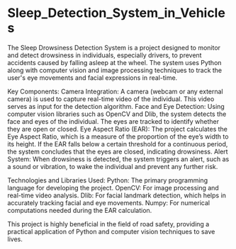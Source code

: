 # Sleep_Detection_System_in_Vehicles
The Sleep Drowsiness Detection System is a project designed to monitor and detect drowsiness in individuals, especially drivers, to prevent accidents caused by falling asleep at the wheel. The system uses Python along with computer vision and image processing techniques to track the user's eye movements and facial expressions in real-time.

Key Components:
Camera Integration: A camera (webcam or any external camera) is used to capture real-time video of the individual. This video serves as input for the detection algorithm.
Face and Eye Detection: Using computer vision libraries such as OpenCV and Dlib, the system detects the face and eyes of the individual. The eyes are tracked to identify whether they are open or closed.
Eye Aspect Ratio (EAR): The project calculates the Eye Aspect Ratio, which is a measure of the proportion of the eye’s width to its height. If the EAR falls below a certain threshold for a continuous period, the system concludes that the eyes are closed, indicating drowsiness.
Alert System: When drowsiness is detected, the system triggers an alert, such as a sound or vibration, to wake the individual and prevent any further risk.

Technologies and Libraries Used:
Python: The primary programming language for developing the project.
OpenCV: For image processing and real-time video analysis.
Dlib: For facial landmark detection, which helps in accurately tracking facial and eye movements.
Numpy: For numerical computations needed during the EAR calculation.


This project is highly beneficial in the field of road safety, providing a practical application of Python and computer vision techniques to save lives.
